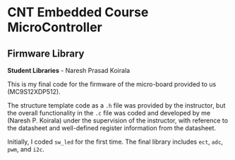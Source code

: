 # CNT Embedded Course MicroController

## Firmware Library



**Student Libraries** - Naresh Prasad Koirala

This is my final code for the firmware of the micro-board provided to us (MC9S12XDP512).

The structure template code as a `.h` file was provided by the instructor, but the overall functionality in the `.c` file was coded and developed by me (Naresh P. Koirala) under the supervision of the instructor, with reference to the datasheet and well-defined register information from the datasheet.

Initially, I coded `sw_led` for the first time. The final library includes `ect`, `adc`, `pwm`, and `i2c`.
